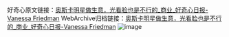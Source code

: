好奇心原文链接：[奥斯卡明星做生意，光看脸也是不行的_商业_好奇心日报-Vanessa Friedman](https://www.qdaily.com/articles/3682.html)
WebArchive归档链接：[奥斯卡明星做生意，光看脸也是不行的_商业_好奇心日报-Vanessa Friedman](http://web.archive.org/web/20171128092813/http://www.qdaily.com:80/articles/3682.html)
![image](http://ww3.sinaimg.cn/large/007d5XDpgy1g3vczwy67bj30u093ub2a)